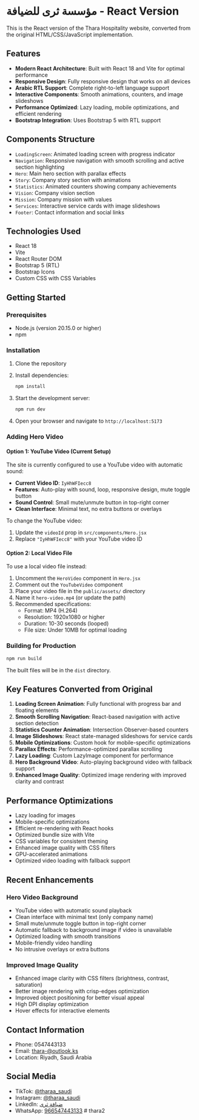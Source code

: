 # مؤسسة ثرى للضيافة - React Version

This is the React version of the Thara Hospitality website, converted from the original HTML/CSS/JavaScript implementation.

## Features

- **Modern React Architecture**: Built with React 18 and Vite for optimal performance
- **Responsive Design**: Fully responsive design that works on all devices
- **Arabic RTL Support**: Complete right-to-left language support
- **Interactive Components**: Smooth animations, counters, and image slideshows
- **Performance Optimized**: Lazy loading, mobile optimizations, and efficient rendering
- **Bootstrap Integration**: Uses Bootstrap 5 with RTL support

## Components Structure

- `LoadingScreen`: Animated loading screen with progress indicator
- `Navigation`: Responsive navigation with smooth scrolling and active section highlighting
- `Hero`: Main hero section with parallax effects
- `Story`: Company story section with animations
- `Statistics`: Animated counters showing company achievements
- `Vision`: Company vision section
- `Mission`: Company mission with values
- `Services`: Interactive service cards with image slideshows
- `Footer`: Contact information and social links

## Technologies Used

- React 18
- Vite
- React Router DOM
- Bootstrap 5 (RTL)
- Bootstrap Icons
- Custom CSS with CSS Variables

## Getting Started

### Prerequisites
- Node.js (version 20.15.0 or higher)
- npm

### Installation

1. Clone the repository
2. Install dependencies:
   ```bash
   npm install
   ```

3. Start the development server:
   ```bash
   npm run dev
   ```

4. Open your browser and navigate to `http://localhost:5173`

### Adding Hero Video

#### Option 1: YouTube Video (Current Setup)
The site is currently configured to use a YouTube video with automatic sound:

- **Current Video ID**: `IyHhWFIecc8`
- **Features**: Auto-play with sound, loop, responsive design, mute toggle button
- **Sound Control**: Small mute/unmute button in top-right corner
- **Clean Interface**: Minimal text, no extra buttons or overlays

To change the YouTube video:
1. Update the `videoId` prop in `src/components/Hero.jsx`
2. Replace `"IyHhWFIecc8"` with your YouTube video ID

#### Option 2: Local Video File
To use a local video file instead:

1. Uncomment the `HeroVideo` component in `Hero.jsx`
2. Comment out the `YouTubeVideo` component
3. Place your video file in the `public/assets/` directory
4. Name it `hero-video.mp4` (or update the path)
5. Recommended specifications:
   - Format: MP4 (H.264)
   - Resolution: 1920x1080 or higher
   - Duration: 10-30 seconds (looped)
   - File size: Under 10MB for optimal loading

### Building for Production

```bash
npm run build
```

The built files will be in the `dist` directory.

## Key Features Converted from Original

1. **Loading Screen Animation**: Fully functional with progress bar and floating elements
2. **Smooth Scrolling Navigation**: React-based navigation with active section detection
3. **Statistics Counter Animation**: Intersection Observer-based counters
4. **Image Slideshows**: React state-managed slideshows for service cards
5. **Mobile Optimizations**: Custom hook for mobile-specific optimizations
6. **Parallax Effects**: Performance-optimized parallax scrolling
7. **Lazy Loading**: Custom LazyImage component for performance
8. **Hero Background Video**: Auto-playing background video with fallback support
9. **Enhanced Image Quality**: Optimized image rendering with improved clarity and contrast

## Performance Optimizations

- Lazy loading for images
- Mobile-specific optimizations
- Efficient re-rendering with React hooks
- Optimized bundle size with Vite
- CSS variables for consistent theming
- Enhanced image quality with CSS filters
- GPU-accelerated animations
- Optimized video loading with fallback support

## Recent Enhancements

### Hero Video Background
- YouTube video with automatic sound playback
- Clean interface with minimal text (only company name)
- Small mute/unmute toggle button in top-right corner
- Automatic fallback to background image if video is unavailable
- Optimized loading with smooth transitions
- Mobile-friendly video handling
- No intrusive overlays or extra buttons

### Improved Image Quality
- Enhanced image clarity with CSS filters (brightness, contrast, saturation)
- Better image rendering with crisp-edges optimization
- Improved object positioning for better visual appeal
- High DPI display optimization
- Hover effects for interactive elements

## Contact Information

- Phone: 0547443133
- Email: thara-@outlook.ks
- Location: Riyadh, Saudi Arabia

## Social Media

- TikTok: [@tharaa_saudi](https://www.tiktok.com/@tharaa_saudi)
- Instagram: [@tharaa_saudi](https://www.instagram.com/tharaa_saudi)
- LinkedIn: [ضيافة ثرى](https://www.linkedin.com/company/ضيافة-ثرى/)
- WhatsApp: [966547443133](https://wa.me/966547443133)
#   t h a r a 2  
 